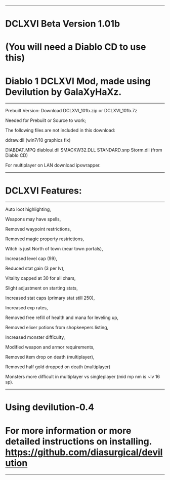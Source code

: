 --------------------------------------------------------------------------------------------------
DCLXVI Beta Version 1.01b 
=======

(You will need a Diablo CD to use this)
=======

Diablo 1 DCLXVI Mod, made using Devilution by GalaXyHaXz.
=======
--------------------------------------------------------------------------------------------------

Prebuilt Version: 
Download DCLXVI_101b.zip or DCLXVI_101b.7z

Needed for Prebuilt or Source to work; 

The following files are not included in this download: 

ddraw.dll (win7/10 graphics fix) 

DIABDAT.MPQ diabloui.dll SMACKW32.DLL STANDARD.snp Storm.dll (from Diablo CD)

For multiplayer on LAN download ipxwrapper.

--------------------------------------------------------------------------------------------------
DCLXVI Features: 
=======
--------------------------------------------------------------------------------------------------

Auto loot highlighting,

Weapons may have spells,

Removed waypoint restrictions, 

Removed magic property restrictions, 

Witch is just North of town (near town portals), 

Increased level cap (99), 

Reduced stat gain (3 per lv), 

Vitality capped at 30 for all chars,

Slight adjustment on starting stats,

Increased stat caps (primary stat still 250), 

Increased exp rates, 

Removed free refill of health and mana for leveling up,

Removed elixer potions from shopkeepers listing,

Increased monster difficulty, 

Modified weapon and armor requirements, 

Removed item drop on death (multiplayer),

Removed half gold dropped on death (multiplayer)

Monsters more difficult in multiplayer vs singleplayer (mid mp nm is ~lv 16 sp).

--------------------------------------------------------------------------------------------------
Using devilution-0.4 
=======

For more information or more detailed instructions on installing. https://github.com/diasurgical/devilution
=======
--------------------------------------------------------------------------------------------------